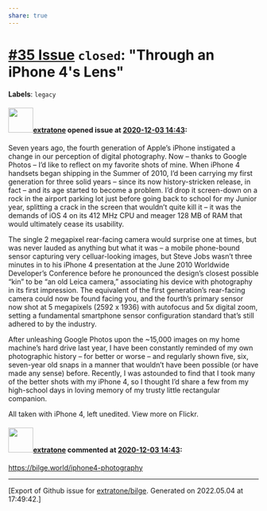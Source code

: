 ```yaml
---
share: true
---
```

# [\#35 Issue](https://github.com/extratone/bilge/issues/35) `closed`: "Through an iPhone 4's Lens"
**Labels**: `legacy`


#### <img src="https://avatars.githubusercontent.com/u/43663476?u=5047287ff0b8c3ce7f7e5858d204c9b3e57d8e44&v=4" width="50">[extratone](https://github.com/extratone) opened issue at [2020-12-03 14:43](https://github.com/extratone/bilge/issues/35):

Seven years ago, the fourth generation of Apple’s iPhone instigated a change in our perception of digital photography. Now – thanks to Google Photos – I’d like to reflect on my favorite shots of mine.
When iPhone 4 handsets began shipping in the Summer of 2010, I’d been carrying my first generation for three solid years – since its now history-stricken release, in fact – and its age started to become a problem. I’d drop it screen-down on a rock in the airport parking lot just before going back to school for my Junior year, splitting a crack in the screen that wouldn’t quite kill it – it was the demands of iOS 4 on its 412 MHz CPU and meager 128 MB of RAM that would ultimately cease its usability.
 
The single 2 megapixel rear-facing camera would surprise one at times, but was never lauded as anything but what it was – a mobile phone-bound sensor capturing very celluar-looking images, but Steve Jobs wasn’t three minutes in to his iPhone 4 presentation at the June 2010 Worldwide Developer’s Conference before he pronounced the design’s closest possible “kin” to be “an old Leica camera,” associating his device with photography in its first impression. The equivalent of the first generation’s rear-facing camera could now be found facing you, and the fourth’s primary sensor now shot at 5 megapixels (2592 x 1936) with autofocus and 5x digital zoom, setting a fundamental smartphone sensor configuration standard that’s still adhered to by the industry.
 
After unleashing Google Photos upon the ~15,000 images on my home machine’s hard drive last year, I have been constantly reminded of my own photographic history – for better or worse – and regularly shown five, six, seven-year old snaps in a manner that wouldn’t have been possible (or have made any sense) before. Recently, I was astounded to find that I took many of the better shots with my iPhone 4, so I thought I’d share a few from my high-school days in loving memory of my trusty little rectangular companion.
 
All taken with iPhone 4, left unedited. View more on Flickr.

#### <img src="https://avatars.githubusercontent.com/u/43663476?u=5047287ff0b8c3ce7f7e5858d204c9b3e57d8e44&v=4" width="50">[extratone](https://github.com/extratone) commented at [2020-12-03 14:43](https://github.com/extratone/bilge/issues/35#issuecomment-738081377):

https://bilge.world/iphone4-photography


-------------------------------------------------------------------------------



[Export of Github issue for [extratone/bilge](https://github.com/extratone/bilge). Generated on 2022.05.04 at 17:49:42.]
